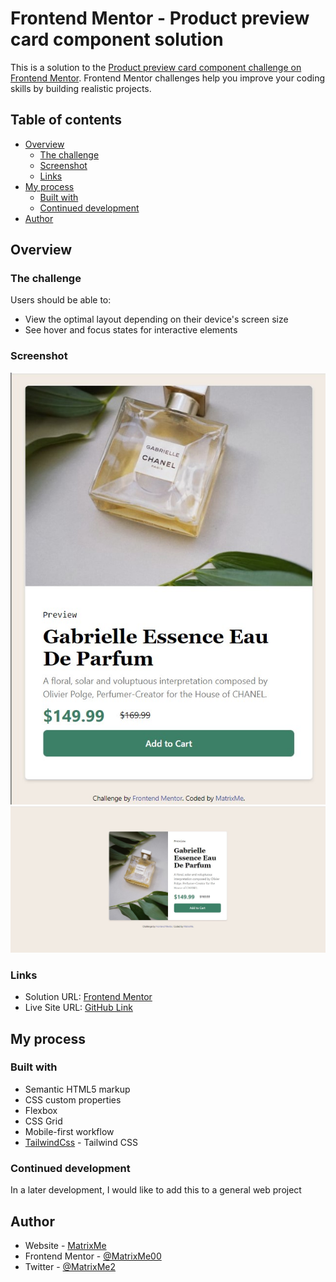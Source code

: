 # Frontend Mentor - Product preview card component solution

This is a solution to the [Product preview card component challenge on Frontend Mentor](https://www.frontendmentor.io/challenges/product-preview-card-component-GO7UmttRfa). Frontend Mentor challenges help you improve your coding skills by building realistic projects. 

## Table of contents

- [Overview](#overview)
  - [The challenge](#the-challenge)
  - [Screenshot](#screenshot)
  - [Links](#links)
- [My process](#my-process)
  - [Built with](#built-with)
  - [Continued development](#continued-development)
- [Author](#author)

## Overview

### The challenge

Users should be able to:

- View the optimal layout depending on their device's screen size
- See hover and focus states for interactive elements

### Screenshot

![](./screenshot1.jpg)
![](./screenshot2.jpg)

### Links

- Solution URL: [Frontend Mentor](https://your-solution-url.com)
- Live Site URL: [GitHub Link](https://matrixme00.github.io./FrontendMentor/cards/product/)

## My process

### Built with

- Semantic HTML5 markup
- CSS custom properties
- Flexbox
- CSS Grid
- Mobile-first workflow
- [TailwindCss](https://tailwindcss.com/) - Tailwind CSS

### Continued development

In a later development, I would like to add this to a general web project

## Author

- Website - [MatrixMe](https://MatrixMe00.github.io)
- Frontend Mentor - [@MatrixMe00](https://www.frontendmentor.io/profile/matrixme00)
- Twitter - [@MatrixMe2](https://www.twitter.com/matrixme2)